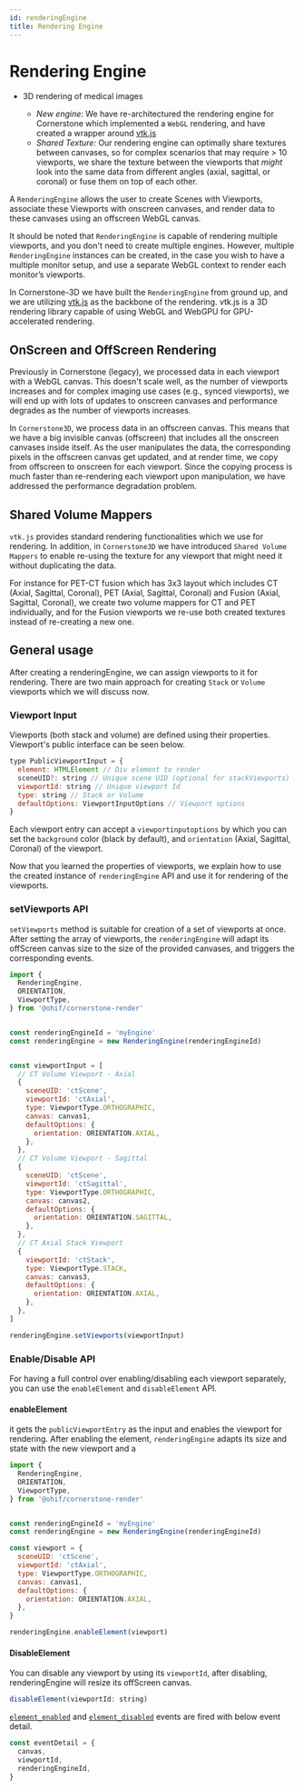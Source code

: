 ```yaml
---
id: renderingEngine
title: Rendering Engine
---
```



# Rendering Engine

- 3D rendering of medical images

  - _New engine:_ We have re-architectured the rendering engine for Cornerstone which implemented a `WebGL` rendering, and have created a wrapper around [vtk.js](https://github.com/kitware/vtk-js)
  - _Shared Texture:_ Our rendering engine can optimally share textures between canvases, so for complex scenarios that may require > 10 viewports, we share the texture between the viewports that _might_ look into the same data from different
    angles (axial, sagittal, or coronal) or fuse them on top of each other.


A `RenderingEngine` allows the user to create Scenes with Viewports, associate these Viewports with onscreen canvases, and render data to these canvases using an offscreen WebGL canvas.

It should be noted that `RenderingEngine` is capable of rendering multiple viewports, and you don't need to
create multiple engines. However, multiple `RenderingEngine` instances can be created, in the case you wish to have a multiple monitor setup, and use a separate WebGL context to render each monitor’s viewports.

In Cornerstone-3D we have built the `RenderingEngine` from ground up, and we are utilizing [vtk.js](https://github.com/kitware/vtk-js) as the backbone of the rendering. vtk.js is a 3D rendering library capable of using WebGL and WebGPU for GPU-accelerated rendering.

## OnScreen and OffScreen Rendering
Previously in Cornerstone (legacy), we processed data in each viewport with a WebGL canvas. This doesn't scale well, as the number of viewports increases
and for complex imaging use cases (e.g., synced viewports), we will end up with lots
of updates to onscreen canvases and performance degrades as the number of viewports increases.

In `Cornerstone3D`, we process data in an offscreen canvas. This means that
we have a big invisible canvas (offscreen) that includes all the onscreen canvases inside itself.
As the user manipulates the data, the corresponding pixels in the offscreen
canvas get updated, and at render time, we copy from offscreen to onscreen for each viewport. Since the copying process is much faster than re-rendering each viewport upon manipulation, we have addressed the performance degradation problem.


## Shared Volume Mappers
`vtk.js` provides standard rendering functionalities which we use for rendering. In addition, in `Cornerstone3D` we have introduced `Shared Volume Mappers` to enable re-using the texture for any viewport that might need it without duplicating the data.

For instance for PET-CT fusion which has 3x3 layout which includes CT (Axial, Sagittal, Coronal), PET (Axial, Sagittal, Coronal) and Fusion (Axial, Sagittal, Coronal), we create two volume mappers for CT and PET individually, and for the Fusion viewports we re-use both created textures instead of re-creating a new one.


## General usage
After creating a renderingEngine, we can assign viewports to it for rendering. There are two main approach for creating `Stack` or `Volume` viewports which we will
discuss now.

### Viewport Input
Viewports (both stack and volume) are defined using their properties.  Viewport's public interface  can be seen below.

```js
type PublicViewportInput = {
  element: HTMLElement // Div element to render
  sceneUID?: string // Unique scene UID (optional for stackViewports)
  viewportId: string // Unique viewport Id
  type: string // Stack or Volume
  defaultOptions: ViewportInputOptions // Viewport options
}
```

Each viewport entry can accept a `viewportinputoptions` by which you can set the
`background` color (black by default), and `orientation` (Axial, Sagittal,
Coronal) of the viewport.


Now that you learned the properties of viewports, we explain how to use the
created instance of `renderingEngine` API and use it for rendering of the viewports.

### setViewports API
`setViewports` method is suitable for creation of a set of viewports at once.
After setting the array of viewports, the `renderingEngine` will adapt its
offScreen canvas size to the size of the provided canvases, and triggers the corresponding
events.

```js
import {
  RenderingEngine,
  ORIENTATION,
  ViewportType,
} from '@ohif/cornerstone-render'


const renderingEngineId = 'myEngine'
const renderingEngine = new RenderingEngine(renderingEngineId)


const viewportInput = [
  // CT Volume Viewport - Axial
  {
    sceneUID: 'ctScene',
    viewportId: 'ctAxial',
    type: ViewportType.ORTHOGRAPHIC,
    canvas: canvas1,
    defaultOptions: {
      orientation: ORIENTATION.AXIAL,
    },
  },
  // CT Volume Viewport - Sagittal
  {
    sceneUID: 'ctScene',
    viewportId: 'ctSagittal',
    type: ViewportType.ORTHOGRAPHIC,
    canvas: canvas2,
    defaultOptions: {
      orientation: ORIENTATION.SAGITTAL,
    },
  },
  // CT Axial Stack Viewport
  {
    viewportId: 'ctStack',
    type: ViewportType.STACK,
    canvas: canvas3,
    defaultOptions: {
      orientation: ORIENTATION.AXIAL,
    },
  },
]

renderingEngine.setViewports(viewportInput)
```

### Enable/Disable API
For having a full control over enabling/disabling each viewport separately, you
can use the `enableElement` and `disableElement` API.


#### enableElement
it gets the `publicViewportEntry` as the input and enables the viewport for rendering.
After enabling the element, `renderingEngine` adapts its size and state with the new viewport
and a

```js
import {
  RenderingEngine,
  ORIENTATION,
  ViewportType,
} from '@ohif/cornerstone-render'


const renderingEngineId = 'myEngine'
const renderingEngine = new RenderingEngine(renderingEngineId)

const viewport = {
  sceneUID: 'ctScene',
  viewportId: 'ctAxial',
  type: ViewportType.ORTHOGRAPHIC,
  canvas: canvas1,
  defaultOptions: {
    orientation: ORIENTATION.AXIAL,
  },
}

renderingEngine.enableElement(viewport)
```



#### DisableElement
You can disable any viewport by using its `viewportId`, after disabling,
renderingEngine will resize its offScreen canvas.

```js
disableElement(viewportId: string)
```


[`element_enabled`](/docs/cornerstone-render/enums/Events#element_enabled) and
[`element_disabled`](/docs/cornerstone-render/enums/Events#element_enabled) events are fired
with below event detail.


```js
const eventDetail = {
  canvas,
  viewportId,
  renderingEngineId,
}
```
